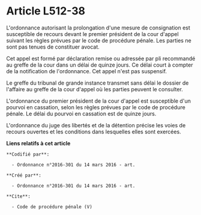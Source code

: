 # Article L512-38

L'ordonnance autorisant la prolongation d'une mesure de consignation est susceptible de recours devant le premier président
de la cour d'appel suivant les règles prévues par le code de procédure pénale. Les parties ne sont pas tenues de constituer
avocat.

Cet appel est formé par déclaration remise ou adressée par pli recommandé au greffe de la cour dans un délai de quinze jours.
Ce délai court à compter de la notification de l'ordonnance. Cet appel n'est pas suspensif.

Le greffe du tribunal de grande instance transmet sans délai le dossier de l'affaire au greffe de la cour d'appel où les
parties peuvent le consulter.

L'ordonnance du premier président de la cour d'appel est susceptible d'un pourvoi en cassation, selon les règles prévues par
le code de procédure pénale. Le délai du pourvoi en cassation est de quinze jours.

L'ordonnance du juge des libertés et de la détention précise les voies de recours ouvertes et les conditions dans lesquelles
elles sont exercées.

**Liens relatifs à cet article**

	**Codifié par**:

	  - Ordonnance n°2016-301 du 14 mars 2016 - art.

	**Créé par**:

	  - Ordonnance n°2016-301 du 14 mars 2016 - art.

	**Cite**:

	  - Code de procédure pénale (V)
